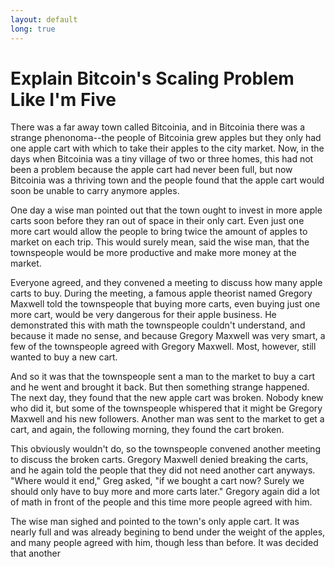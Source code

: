 ```yaml
---
layout: default
long: true
---
```


# Explain Bitcoin's Scaling Problem Like I'm Five

There was a far away town called Bitcoinia, and in Bitcoinia there was a strange phenonoma--the people of Bitcoinia grew apples but they only had one apple cart with which to take their apples to the city market. Now, in the days when Bitcoinia was a tiny village of two or three homes, this had not been a problem because the apple cart had never been full, but now Bitcoinia was a thriving town and the people found that the apple cart would soon be unable to carry anymore apples.

One day a wise man pointed out that the town ought to invest in more apple carts soon before they ran out of space in their only cart. Even just one more cart would allow the people to bring twice the amount of apples to market on each trip. This would surely mean, said the wise man, that the townspeople would be more productive and make more money at the market. 

Everyone agreed, and they convened a meeting to discuss how many apple carts to buy. During the meeting, a famous apple theorist named Gregory Maxwell told the townspeople that buying more carts, even buying just one more cart, would be very dangerous for their apple business. He demonstrated this with math the townspeople couldn't understand, and because it made no sense, and because Gregory Maxwell was very smart, a few of the townspeople agreed with Gregory Maxwell. Most, however, still wanted to buy a new cart.

And so it was that the townspeople sent a man to the market to buy a cart and he went and brought it back. But then something strange happened. The next day, they found that the new apple cart was broken. Nobody knew who did it, but some of the townspeople whispered that it might be Gregory Maxwell and his new followers. Another man was sent to the market to get a cart, and again, the following morning, they found the cart broken.

This obviously wouldn't do, so the townspeople convened another meeting to discuss the broken carts. Gregory Maxwell denied breaking the carts, and he again told the people that they did not need another cart anyways. "Where would it end," Greg asked, "if we bought a cart now? Surely we should only have to buy more and more carts later." Gregory again did a lot of math in front of the people and this time more people agreed with him.

The wise man sighed and pointed to the town's only apple cart. It was nearly full and was already begining to bend under the weight of the apples, and many people agreed with him, though less than before. It was decided that another
